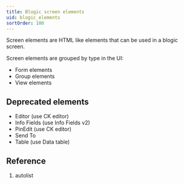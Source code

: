 ```yaml
---
title: Blogic screen elements
uid: blogic_elements
sortOrder: 100
---
```


Screen elements are HTML like elements that can be used in a blogic screen.

Screen elements are grouped by type in the UI:

* Form elements
* Group elements
* View elements

## Deprecated elements

* Editor (use CK editor)
* Info Fields (use Info Fields v2)
* PinEdit (use CK editor)
* Send To
* Table (use Data table)

## Reference

1. autolist

